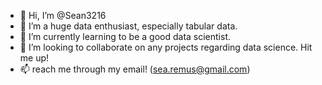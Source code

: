 - 👋 Hi, I’m @Sean3216
- 👀 I’m a huge data enthusiast, especially tabular data.
- 🌱 I’m currently learning to be a good data scientist.
- 💞️ I’m looking to collaborate on any projects regarding data science. Hit me up!
- 📫 reach me through my email! (sea.remus@gmail.com)

<!---
Sean3216/Sean3216 is a ✨ special ✨ repository because its `README.md` (this file) appears on your GitHub profile.
You can click the Preview link to take a look at your changes.
--->
